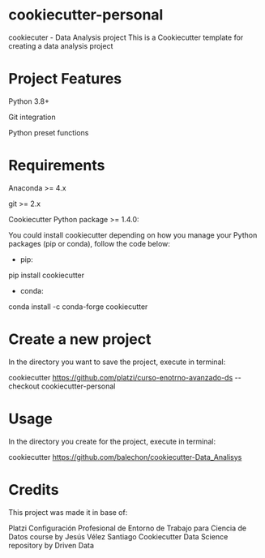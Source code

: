 # cookiecutter-personal
cookiecuter - Data Analysis project
This is a Cookiecutter template for creating a data analysis project

# Project Features
Python 3.8+

Git integration

Python preset functions

# Requirements
Anaconda >= 4.x

git >= 2.x

Cookiecutter Python package >= 1.4.0:

You could install cookiecutter depending on how you manage your Python packages (pip or conda), follow the code below:

- pip:
  
pip install cookiecutter

- conda:
  
conda install -c conda-forge cookiecutter

# Create a new project

In the directory you want to save the project, execute in terminal:

cookiecutter https://github.com/platzi/curso-enotrno-avanzado-ds --checkout cookiecutter-personal

# Usage

In the directory you create for the project, execute in terminal:

cookiecutter https://github.com/balechon/cookiecutter-Data_Analisys

# Credits
This project was made it in base of:

Platzi Configuración Profesional de Entorno de Trabajo para Ciencia de Datos course by Jesús Vélez Santiago
Cookiecutter Data Science repository by Driven Data
